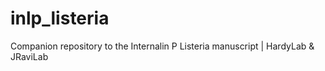 # inlp_listeria
Companion repository to the Internalin P Listeria manuscript | HardyLab &amp; JRaviLab
